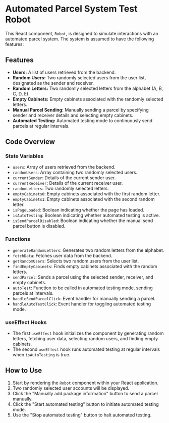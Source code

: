 # Automated Parcel System Test Robot

This React component, `Robot`, is designed to simulate interactions with an automated parcel system. The system is assumed to have the following features:

## Features

- **Users:** A list of users retrieved from the backend.
- **Random Users:** Two randomly selected users from the user list, designated as the sender and receiver.
- **Random Letters:** Two randomly selected letters from the alphabet (A, B, C, D, E).
- **Empty Cabinets:** Empty cabinets associated with the randomly selected letters.
- **Manual Parcel Sending:** Manually sending a parcel by specifying sender and receiver details and selecting empty cabinets.
- **Automated Testing:** Automated testing mode to continuously send parcels at regular intervals.

## Code Overview

### State Variables

- `users`: Array of users retrieved from the backend.
- `randomUsers`: Array containing two randomly selected users.
- `currentSender`: Details of the current sender user.
- `currentReceiver`: Details of the current receiver user.
- `randomLetters`: Two randomly selected letters.
- `emptyCabinets0`: Empty cabinets associated with the first random letter.
- `emptyCabinets1`: Empty cabinets associated with the second random letter.
- `isPageLoaded`: Boolean indicating whether the page has loaded.
- `isAutoTesting`: Boolean indicating whether automated testing is active.
- `isSendParcelDisabled`: Boolean indicating whether the manual send parcel button is disabled.

### Functions

- `generateRandomLetters`: Generates two random letters from the alphabet.
- `fetchData`: Fetches user data from the backend.
- `getRandomUsers`: Selects two random users from the user list.
- `findEmptyCabinets`: Finds empty cabinets associated with the random letters.
- `sendParcel`: Sends a parcel using the selected sender, receiver, and empty cabinets.
- `autoTest`: Function to be called in automated testing mode, sending parcels at intervals.
- `handleSendParcelClick`: Event handler for manually sending a parcel.
- `handleAutoTestClick`: Event handler for toggling automated testing mode.

### useEffect Hooks

- The first `useEffect` hook initializes the component by generating random letters, fetching user data, selecting random users, and finding empty cabinets.
- The second `useEffect` hook runs automated testing at regular intervals when `isAutoTesting` is true.

## How to Use

1. Start by rendering the `Robot` component within your React application.
2. Two randomly selected user accounts will be displayed.
3. Click the "Manually add package information" button to send a parcel manually.
4. Click the "Start automated testing" button to initiate automated testing mode.
5. Use the "Stop automated testing" button to halt automated testing.